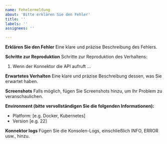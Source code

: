 ```yaml
---
name: Fehelermeldung
about: 'Bitte erklären Sie den Fehler'
title: ''
labels: ''
assignees: ''

---
```


**Erklären Sie den Fehler**
Eine klare und präzise Beschreibung des Fehlers.

**Schritte zur Reproduktion**
Schritte zur Reproduktion des Verhaltens:
1. Wenn der Konnektor die API aufruft ...

**Erwartetes Verhalten**
Eine klare und präzise Beschreibung dessen, was Sie erwartet haben.

**Screenshots**
Falls möglich, fügen Sie Screenshots hinzu, um Ihr Problem zu veranschaulichen.

**Environment (bitte vervollständigen Sie die folgenden Informationen):**
- Platform: [e.g. Docker, Kubernetes]
- Version [e.g. 22]

**Konnektor logs**
Fügen Sie die Konsolen-Logs, einschließlich INFO, ERROR usw., hinzu.